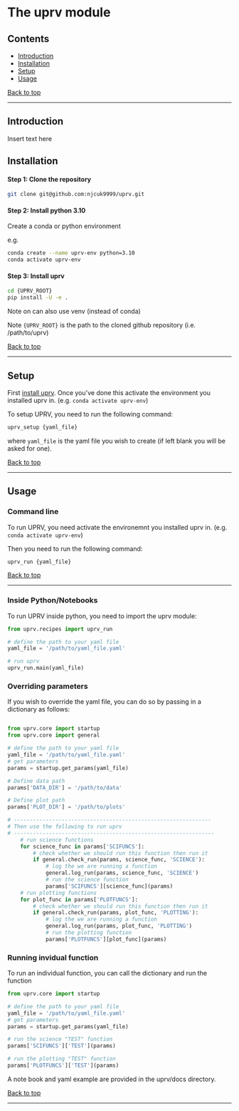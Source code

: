 # The uprv module

## Contents

- [Introduction](#introduction)
- [Installation](#installation)
- [Setup](#setup)
- [Usage](#usage)

[Back to top](#contents)

---

## Introduction

Insert text here

## Installation

#### Step 1: Clone the repository

```bash
git clone git@github.com:njcuk9999/uprv.git
```

#### Step 2: Install python 3.10 

Create a conda or python environment

e.g.

```bash 
conda create --name uprv-env python=3.10
conda activate uprv-env
```

#### Step 3: Install uprv

```bash
cd {UPRV_ROOT}
pip install -U -e .
```

Note on can also use venv (instead of conda)

Note `{UPRV_ROOT}` is the path to the cloned github repository (i.e. /path/to/uprv)

[Back to top](#contents)

---

## Setup

First [install uprv](#installation).
Once you've done this activate the environment you installed uprv in.
(e.g. `conda activate uprv-env`)

To setup UPRV, you need to run the following command:

```bash
uprv_setup {yaml_file}
```

where `yaml_file` is the yaml file you wish to create (if left blank you 
will be asked for one).


[Back to top](#contents)

---

## Usage


### Command line

To run UPRV, you need activate the environemnt you installed uprv in.
(e.g. `conda activate uprv-env`)

Then you need to run the following command:

```bash
uprv_run {yaml_file}
```

[Back to top](#contents)

---

### Inside Python/Notebooks

To run UPRV inside python, you need to import the uprv module:

```python
from uprv.recipes import uprv_run

# define the path to your yaml file
yaml_file = '/path/to/yaml_file.yaml'

# run uprv
uprv_run.main(yaml_file)
```

### Overriding parameters

If you wish to override the yaml file, you can do so by passing in a dictionary
as follows:

```python

from uprv.core import startup
from uprv.core import general

# define the path to your yaml file
yaml_file = '/path/to/yaml_file.yaml'
# get parameters
params = startup.get_params(yaml_file)

# Define data path
params['DATA_DIR'] = '/path/to/data'

# Define plot path
params['PLOT_DIR'] = '/path/to/plots'

# --------------------------------------------------------------
# Then use the following to run uprv
# ---------------------------------------------------------------
    # run science functions
    for science_func in params['SCIFUNCS']:
        # check whether we should run this function then run it
        if general.check_run(params, science_func, 'SCIENCE'):
            # log the we are running a function
            general.log_run(params, science_func, 'SCIENCE')
            # run the science function
            params['SCIFUNCS'][science_func](params)
    # run plotting functions
    for plot_func in params['PLOTFUNCS']:
        # check whether we should run this function then run it
        if general.check_run(params, plot_func, 'PLOTTING'):
            # log the we are running a function
            general.log_run(params, plot_func, 'PLOTTING')
            # run the plotting function
            params['PLOTFUNCS'][plot_func](params)


```
### Running invidual function


To run an individual function, you can call the dictionary and run the function

```python
from uprv.core import startup

# define the path to your yaml file
yaml_file = '/path/to/yaml_file.yaml'
# get parameters
params = startup.get_params(yaml_file)

# run the science "TEST" function
params['SCIFUNCS']['TEST'](params)

# run the plotting "TEST" function
params['PLOTFUNCS']['TEST'](params)
```

A note book and yaml example are provided in the uprv/docs directory.


[Back to top](#contents)

---